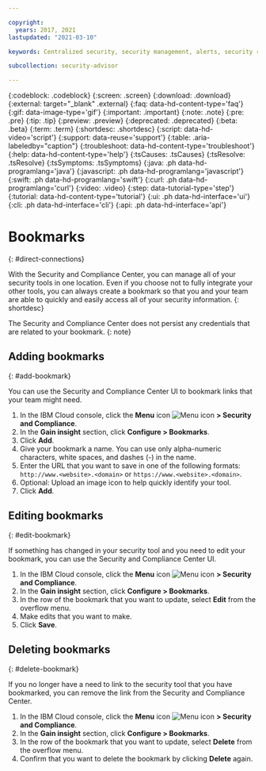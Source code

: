 ```yaml
---

copyright:
  years: 2017, 2021
lastupdated: "2021-03-10"

keywords: Centralized security, security management, alerts, security risk, insights, threat detection

subcollection: security-advisor

---
```


{:codeblock: .codeblock}
{:screen: .screen}
{:download: .download}
{:external: target="_blank" .external}
{:faq: data-hd-content-type='faq'}
{:gif: data-image-type='gif'}
{:important: .important}
{:note: .note}
{:pre: .pre}
{:tip: .tip}
{:preview: .preview}
{:deprecated: .deprecated}
{:beta: .beta}
{:term: .term}
{:shortdesc: .shortdesc}
{:script: data-hd-video='script'}
{:support: data-reuse='support'}
{:table: .aria-labeledby="caption"}
{:troubleshoot: data-hd-content-type='troubleshoot'}
{:help: data-hd-content-type='help'}
{:tsCauses: .tsCauses}
{:tsResolve: .tsResolve}
{:tsSymptoms: .tsSymptoms}
{:java: .ph data-hd-programlang='java'}
{:javascript: .ph data-hd-programlang='javascript'}
{:swift: .ph data-hd-programlang='swift'}
{:curl: .ph data-hd-programlang='curl'}
{:video: .video}
{:step: data-tutorial-type='step'}
{:tutorial: data-hd-content-type='tutorial'}
{:ui: .ph data-hd-interface='ui'}
{:cli: .ph data-hd-interface='cli'}
{:api: .ph data-hd-interface='api'}


# Bookmarks
{: #direct-connections}

With the Security and Compliance Center, you can manage all of your security tools in one location. Even if you choose not to fully integrate your other tools, you can always create a bookmark so that you and your team are able to quickly and easily access all of your security information.
{: shortdesc}

The Security and Compliance Center does not persist any credentials that are related to your bookmark.
{: note}

## Adding bookmarks
{: #add-bookmark}

You can use the Security and Compliance Center UI to bookmark links that your team might need.

1. In the IBM Cloud console, click the **Menu** icon ![Menu icon](../icons/icon_hamburger.svg) **> Security and Compliance**.
2. In the **Gain insight** section, click **Configure > Bookmarks**.
3. Click **Add**.
4. Give your bookmark a name. You can use only alpha-numeric characters, white spaces, and dashes (-) in the name.
5. Enter the URL that you want to save in one of the following formats: `http://www.<website>.<domain>` or `https://www.<website>.<domain>`.
5. Optional: Upload an image icon to help quickly identify your tool.
6. Click **Add**.


## Editing bookmarks
{: #edit-bookmark}

If something has changed in your security tool and you need to edit your bookmark, you can use the Security and Compliance Center UI.

1. In the IBM Cloud console, click the **Menu** icon ![Menu icon](../icons/icon_hamburger.svg) **> Security and Compliance**.
2. In the **Gain insight** section, click **Configure > Bookmarks**.
3. In the row of the bookmark that you want to update, select **Edit** from the overflow menu.
4. Make edits that you want to make.
5. Click **Save**.


## Deleting bookmarks
{: #delete-bookmark}

If you no longer have a need to link to the security tool that you have bookmarked, you can remove the link from the Security and Compliance Center.

1. In the IBM Cloud console, click the **Menu** icon ![Menu icon](../icons/icon_hamburger.svg) **> Security and Compliance**.
2. In the **Gain insight** section, click **Configure > Bookmarks**.
3. In the row of the bookmark that you want to update, select **Delete** from the overflow menu.
4. Confirm that you want to delete the bookmark by clicking **Delete** again.


